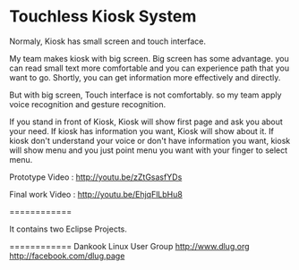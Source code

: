 Touchless Kiosk System
============

Normaly, Kiosk has small screen and touch interface.

My team makes kiosk with big screen. Big screen has some advantage. you can read small text more comfortable and you can experience path that you want to go. Shortly, you can get information more effectively and directly.

But with big screen, Touch interface is not comfortably. so my team apply voice recognition and gesture recognition.

If you stand in front of Kiosk, Kiosk will show first page and ask you about your need. If kiosk has information you want, Kiosk will show about it. If kiosk don't understand your voice or don't have information you want, kiosk will show menu and you just point menu you want with your finger to select menu.


Prototype Video : http://youtu.be/zZtGsasfYDs

Final work Video : http://youtu.be/EhjqFlLbHu8

============

It contains two Eclipse Projects.

============
Dankook Linux User Group
http://www.dlug.org
http://facebook.com/dlug.page